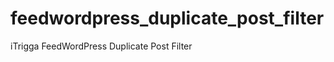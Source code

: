 feedwordpress_duplicate_post_filter
===================================

iTrigga FeedWordPress Duplicate Post Filter